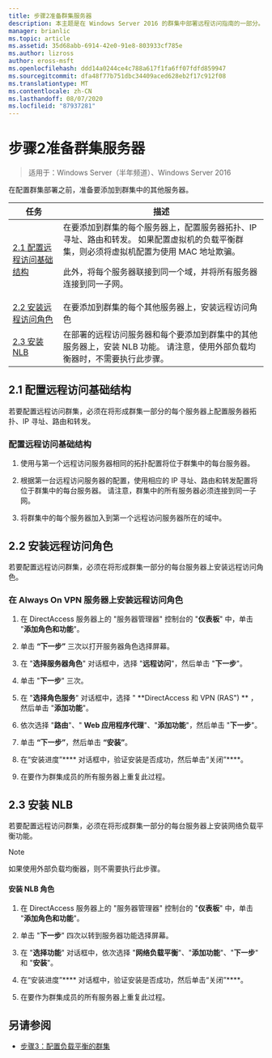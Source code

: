 ```yaml
---
title: 步骤2准备群集服务器
description: 本主题是在 Windows Server 2016 的群集中部署远程访问指南的一部分。
manager: brianlic
ms.topic: article
ms.assetid: 35d68abb-6914-42e0-91e8-803933cf785e
ms.author: lizross
author: eross-msft
ms.openlocfilehash: ddd14a0244ce4c788a617f1fa6ff07fdfd859947
ms.sourcegitcommit: dfa48f77b751dbc34409aced628eb2f17c912f08
ms.translationtype: MT
ms.contentlocale: zh-CN
ms.lasthandoff: 08/07/2020
ms.locfileid: "87937281"
---
```

# <a name="step-2-prepare-cluster-servers"></a>步骤2准备群集服务器

>适用于：Windows Server（半年频道）、Windows Server 2016

在配置群集部署之前，准备要添加到群集中的其他服务器。

|任务|描述|
|----|--------|
|[2.1 配置远程访问基础结构](#BKMK_config)|在要添加到群集的每个服务器上，配置服务器拓扑、IP 寻址、路由和转发。 如果配置虚拟机的负载平衡群集，则必须将虚拟机配置为使用 MAC 地址欺骗。<p>此外，将每个服务器联接到同一个域，并将所有服务器连接到同一子网。|
|[2.2 安装远程访问角色](#BKMK_Install)|在要添加到群集的每个其他服务器上，安装远程访问角色|
|[2.3 安装 NLB](#BKMK_NLB)|在部署的远程访问服务器和每个要添加到群集中的其他服务器上，安装 NLB 功能。 请注意，使用外部负载均衡器时，不需要执行此步骤。|

## <a name="21-configure-the-remote-access-infrastructure"></a><a name="BKMK_config"></a>2.1 配置远程访问基础结构
若要配置远程访问群集，必须在将形成群集一部分的每个服务器上配置服务器拓扑、IP 寻址、路由和转发。

### <a name="to-configure-the-remote-access-infrastructure"></a>配置远程访问基础结构

1.  使用与第一个远程访问服务器相同的拓扑配置将位于群集中的每台服务器。

2.  根据第一台远程访问服务器的配置，使用相应的 IP 寻址、路由和转发配置将位于群集中的每台服务器。 请注意，群集中的所有服务器必须连接到同一子网。

3.  将群集中的每个服务器加入到第一个远程访问服务器所在的域中。

## <a name="22-install-the-remote-access-role"></a><a name="BKMK_Install"></a>2.2 安装远程访问角色
若要配置远程访问群集，必须在将形成群集一部分的每台服务器上安装远程访问角色。

### <a name="to-install-the-remote-access-role-on-always-on-vpn-servers"></a>在 Always On VPN 服务器上安装远程访问角色

1.  在 DirectAccess 服务器上的 "服务器管理器" 控制台的 "**仪表板**" 中，单击 "**添加角色和功能**"。

2.  单击 **“下一步”** 三次以打开服务器角色选择屏幕。

3.  在 "**选择服务器角色**" 对话框中，选择 "**远程访问**"，然后单击 "**下一步**"。

4.  单击 "**下一步**" 三次。

5.  在 "**选择角色服务**" 对话框中，选择 " **DirectAccess 和 VPN (RAS") ** ，然后单击 "**添加功能**"。

6.  依次选择 "**路由**"、" **Web 应用程序代理**"、"**添加功能**"，然后单击 "**下一步**"。

7. 单击 **“下一步”**，然后单击 **“安装”**。

8.  在“安装进度”**** 对话框中，验证安装是否成功，然后单击“关闭”****。

9.  在要作为群集成员的所有服务器上重复此过程。

## <a name="23-install-nlb"></a><a name="BKMK_NLB"></a>2.3 安装 NLB
若要配置远程访问群集，必须在将形成群集一部分的每台服务器上安装网络负载平衡功能。

> [!NOTE]
> 如果使用外部负载均衡器，则不需要执行此步骤。

#### <a name="to-install-the-nlb-role"></a>安装 NLB 角色

1.  在 DirectAccess 服务器上的 "服务器管理器" 控制台的 "**仪表板**" 中，单击 "**添加角色和功能**"。

2.  单击 "**下一步**" 四次以转到服务器功能选择屏幕。

3.  在 "**选择功能**" 对话框中，依次选择 "**网络负载平衡**"、"**添加功能**"、"**下一步**" 和 "**安装**"。

4.  在“安装进度”**** 对话框中，验证安装是否成功，然后单击“关闭”****。

5.  在要作为群集成员的所有服务器上重复此过程。

## <a name="see-also"></a><a name="BKMK_Links"></a>另请参阅

-   [步骤3：配置负载平衡的群集](Step-3-Configure-a-Load-Balanced-Cluster.md)



